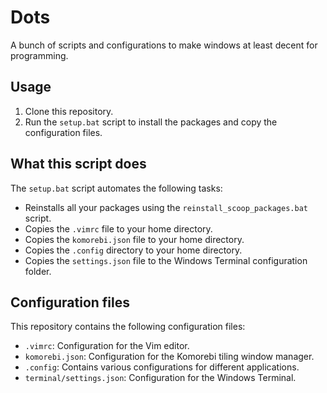 # Dots

A bunch of scripts and configurations to make windows at least decent for programming.

## Usage

1. Clone this repository.
2. Run the `setup.bat` script to install the packages and copy the configuration files.

## What this script does

The `setup.bat` script automates the following tasks:

- Reinstalls all your packages using the `reinstall_scoop_packages.bat` script.
- Copies the `.vimrc` file to your home directory.
- Copies the `komorebi.json` file to your home directory.
- Copies the `.config` directory to your home directory.
- Copies the `settings.json` file to the Windows Terminal configuration folder.

## Configuration files

This repository contains the following configuration files:

- `.vimrc`: Configuration for the Vim editor.
- `komorebi.json`: Configuration for the Komorebi tiling window manager.
- `.config`: Contains various configurations for different applications.
- `terminal/settings.json`: Configuration for the Windows Terminal.